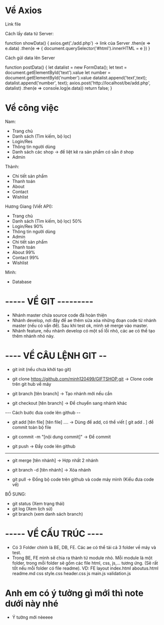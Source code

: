 # Về Axios
  Link file
<script src="https://cdn.jsdelivr.net/npm/axios/dist/axios.min.js"></script>

  Cách lấy data từ Server:

function showData() {
    axios.get('./add.php') -> link của Server
    .then(e => e.data)
    .then(e => {
        document.querySelector('#html').innerHTML = e
    })
}

 Cách gửi data lên Server

function postData() {
    let datalist = new FormData();
    let text = document.getElementById('text').value
    let number = document.getElementById('number').value
    datalist.append('text',text);
    datalist.append('number', text);
    axios.post('http://localhost/be/add.php', datalist)
    .then(e => console.log(e.data))
    return false;
}
# Về công việc

Nam:

- Trang chủ
- Danh sách (Tìm kiếm, bộ lọc)
- Login/Res
- Thông tin người dùng
- Danh sách các shop -> để liệt kê ra sản phẩm có sẵn ở shop
- Admin

Thành:

- Chi tiết sản phẩm
- Thanh toán
- About
- Contact
- Wishlist

Hương Giang (Viết API):

- Trang chủ
- Danh sách (Tìm kiếm, bộ lọc) 50%
- Login/Res 90%
- Thông tin người dùng
- Admin
- Chi tiết sản phẩm
- Thanh toán
- About 99%
- Contact 99%
- Wishlist

Minh:

- Database

# ----- VỀ GIT ---------

- Nhánh master chứa source code đã hoàn thiện
- Nhánh develop, nơi đây để ae thêm sửa xóa những đoạn code từ nhánh master (nếu có vấn đề). Sau khi test ok, mình sẽ merge vào master.
- Nhánh feature, nếu nhánh develop có một số lỗi nhỏ, các ae có thể tạo thêm nhánh nhỏ này.

# ---- VỀ CÂU LỆNH GIT --

- git init (nếu chưa khởi tạo git)
- git clone https://github.com/minh120499/GIFTSHOP.git
  -> Clone code trên git hub về máy

- git branch [tên branch]
  -> Tạo nhánh mới nếu cần

- git checkout [tên branch]
  -> Để chuyển sang nhánh khác

--- Cách bước đưa code lên github --

- git add [tên file] [tên file] ....
  -> Dùng để add, có thể viết [ git add . ] để commit toàn bộ file

- git commit -m "[nội dung commit]"
  -> Để commit

- git push
  -> Đẩy code lên github

---

- git merge [tên nhánh]
  -> Hợp nhất 2 nhánh

- git branch -d [tên nhánh]
  -> Xóa nhánh

- git pull
  -> Đồng bộ code trên github và code máy mình (Kiểu đưa code về)

BỔ SUNG:

- git status (Xem trạng thái)
- git log (Xem lịch sử)
- git branch (xem danh sách branch)

# ----- VỀ CẤU TRÚC ----

- Có 3 Folder chính là BE, DB, FE. Các ae có thể tải cả 3 folder về máy và test.
- Trong BE, FE mình sẽ chia ra thành từ module nhỏ. Mỗi module là một folder, trong mỗi folder sẽ gồm các file html, css, js,... tương ứng. (Sẽ rất tốt nếu mỗi folder có file readme).
  VD: FE
  layout
  index.html
  aboutus.html
  readme.md
  css
  style.css
  header.css
  js
  main.js
  validation.js

# Anh em có ý tưởng gì mới thì note dưới này nhé

- Ý tưởng mới nèeeee
